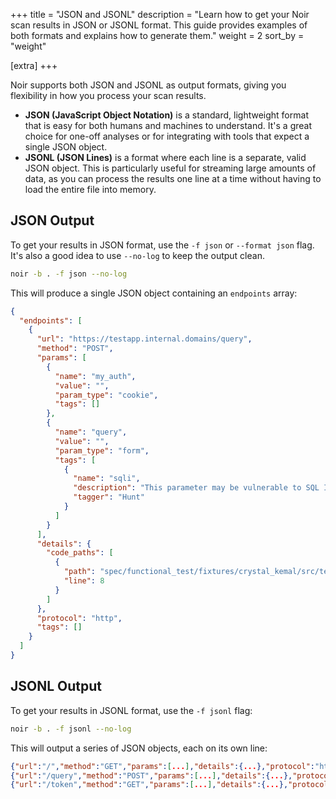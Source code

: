 +++
title = "JSON and JSONL"
description = "Learn how to get your Noir scan results in JSON or JSONL format. This guide provides examples of both formats and explains how to generate them."
weight = 2
sort_by = "weight"

[extra]
+++

Noir supports both JSON and JSONL as output formats, giving you flexibility in how you process your scan results.

*   **JSON (JavaScript Object Notation)** is a standard, lightweight format that is easy for both humans and machines to understand. It's a great choice for one-off analyses or for integrating with tools that expect a single JSON object.
*   **JSONL (JSON Lines)** is a format where each line is a separate, valid JSON object. This is particularly useful for streaming large amounts of data, as you can process the results one line at a time without having to load the entire file into memory.

## JSON Output

To get your results in JSON format, use the `-f json` or `--format json` flag. It's also a good idea to use `--no-log` to keep the output clean.

```bash
noir -b . -f json --no-log
```

This will produce a single JSON object containing an `endpoints` array:

```json
{
  "endpoints": [
    {
      "url": "https://testapp.internal.domains/query",
      "method": "POST",
      "params": [
        {
          "name": "my_auth",
          "value": "",
          "param_type": "cookie",
          "tags": []
        },
        {
          "name": "query",
          "value": "",
          "param_type": "form",
          "tags": [
            {
              "name": "sqli",
              "description": "This parameter may be vulnerable to SQL Injection attacks.",
              "tagger": "Hunt"
            }
          ]
        }
      ],
      "details": {
        "code_paths": [
          {
            "path": "spec/functional_test/fixtures/crystal_kemal/src/testapp.cr",
            "line": 8
          }
        ]
      },
      "protocol": "http",
      "tags": []
    }
  ]
}
```

## JSONL Output

To get your results in JSONL format, use the `-f jsonl` flag:

```bash
noir -b . -f jsonl --no-log
```

This will output a series of JSON objects, each on its own line:

```json
{"url":"/","method":"GET","params":[...],"details":{...},"protocol":"http","tags":[]}
{"url":"/query","method":"POST","params":[...],"details":{...},"protocol":"http","tags":[]}
{"url":"/token","method":"GET","params":[...],"details":{...},"protocol":"http","tags":[]}
```
